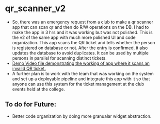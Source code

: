 # qr_scanner_v2
- So, there was an emergency request from a club to make a qr scanner app that can scan qr and then do R/W operations on the DB. I had to make the app in 3 hrs and it was working but was not polished. This is the v2 of the same app with much more polished UI and code organization. This app scans the QR ticket and tells whether the person is registered on database or not. After the entry is confirmed, it also updates the database to avoid duplicates. It can be used by multiple persons in parallel for scanning distinct tickets.
- [Demo Video file demonstrating the working of app where it scans an invalid QR ticket.](https://github.com/Akhand-Pratap-Tiwari/qr_scanner_v2/blob/master/Demo.mp4)
- A further plan is to work with the team that was working on the system and set up a deployable pipeline and integrate this app with it so that anyone can use this system for the ticket management at the club events held at the college.
## To do for Future:
- Better code organization by doing more granualar widget abstraction.
